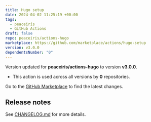 ```yaml
---
title: Hugo setup
date: 2024-04-02 11:25:19 +00:00
tags:
  - peaceiris
  - GitHub Actions
draft: false
repo: peaceiris/actions-hugo
marketplace: https://github.com/marketplace/actions/hugo-setup
version: v3.0.0
dependentsNumber: "0"
---
```



Version updated for **peaceiris/actions-hugo** to version **v3.0.0**.
- This action is used across all versions by **0** repositories.

Go to the [GitHub Marketplace](https://github.com/marketplace/actions/hugo-setup) to find the latest changes.

## Release notes

See [CHANGELOG.md](https://github.com/peaceiris/actions-hugo/blob/v3.0.0/CHANGELOG.md) for more details.

